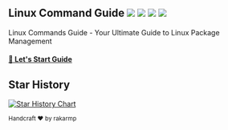 <div>
   <h2>Linux Command Guide <img src="https://img.shields.io/badge/License-MIT-blue.svg" /> <img src="https://img.shields.io/badge/ultimate-guide-blue"/> <img src="https://img.shields.io/website/https/linux-commands-guide.vercel.app" /> <img src="https://img.shields.io/github/stars/rakarmp/Linux-Commands-Guide" /></h2>
   <div>
     <p>Linux Commands Guide - Your Ultimate Guide to Linux Package Management</p>
   </div>

   <h4><a href="https://linux-commands-guide.vercel.app/" target="_blank">👏 Let's Start Guide</a></h4>
</div>

## Star History

<a href="https://star-history.com/#rakarmp/Linux-Commands-Guide&Date">
  <picture>
    <source media="(prefers-color-scheme: dark)" srcset="https://api.star-history.com/svg?repos=rakarmp/Linux-Commands-Guide&type=Date&theme=dark" />
    <source media="(prefers-color-scheme: light)" srcset="https://api.star-history.com/svg?repos=rakarmp/Linux-Commands-Guide&type=Date" />
    <img alt="Star History Chart" src="https://api.star-history.com/svg?repos=rakarmp/Linux-Commands-Guide&type=Date" />
  </picture>
</a>

<sup>Handcraft ❤️ by rakarmp</sup>
